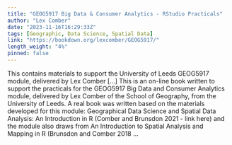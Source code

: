 ```yaml
---
title: "GEOG5917 Big Data & Consumer Analytics - RStudio Practicals"
author: "Lex Comber"
date: "2023-11-16T16:29:33Z"
tags: [Geographic, Data Science, Spatial Data]
link: "https://bookdown.org/lexcomber/GEOG5917/"
length_weight: "4%"
pinned: false
---
```


This contains materials to support the University of Leeds GEOG5917 module, delivered by Lex Comber [...] This is an on-line book written to support the practicals for the GEOG5917 Big Data and Consumer Analytics module, delivered by Lex Comber of the School of Geography, from the University of Leeds. A real book was written based on the materials developed for this module: Geographical Data Science and Spatial Data Analysis: An Introduction in R (Comber and Brunsdon 2021 - link here) and the module also draws from An Introduction to Spatial Analysis and Mapping in R (Brunsdon and Comber 2018  ...
